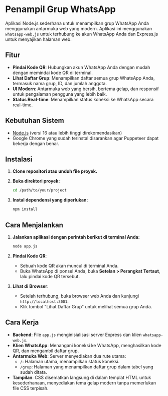 # Penampil Grup WhatsApp

Aplikasi Node.js sederhana untuk menampilkan grup WhatsApp Anda menggunakan antarmuka web yang modern. Aplikasi ini menggunakan `whatsapp-web.js` untuk terhubung ke akun WhatsApp Anda dan Express.js untuk menyajikan halaman web.

## Fitur

-   **Pindai Kode QR**: Hubungkan akun WhatsApp Anda dengan mudah dengan memindai kode QR di terminal.
-   **Lihat Daftar Grup**: Menampilkan daftar semua grup WhatsApp Anda, termasuk nama grup, ID, dan jumlah anggota.
-   **UI Modern**: Antarmuka web yang bersih, bertema gelap, dan responsif untuk pengalaman pengguna yang lebih baik.
-   **Status Real-time**: Menampilkan status koneksi ke WhatsApp secara real-time.

## Kebutuhan Sistem

-   [Node.js](https://nodejs.org/) (versi 16 atau lebih tinggi direkomendasikan)
-   Google Chrome yang sudah terinstal disarankan agar Puppeteer dapat bekerja dengan benar.

## Instalasi

1.  **Clone repositori atau unduh file proyek.**

2.  **Buka direktori proyek:**
    ```bash
    cd /path/to/your/project
    ```

3.  **Instal dependensi yang diperlukan:**
    ```bash
    npm install
    ```

## Cara Menjalankan

1.  **Jalankan aplikasi dengan perintah berikut di terminal Anda:**
    ```bash
    node app.js
    ```

2.  **Pindai Kode QR**:
    *   Sebuah kode QR akan muncul di terminal Anda.
    *   Buka WhatsApp di ponsel Anda, buka **Setelan > Perangkat Tertaut**, lalu pindai kode QR tersebut.

3.  **Lihat di Browser**:
    *   Setelah terhubung, buka browser web Anda dan kunjungi `http://localhost:3001`.
    *   Klik tombol "Lihat Daftar Grup" untuk melihat semua grup Anda.

## Cara Kerja

-   **Backend**: File `app.js` menginisialisasi server Express dan klien `whatsapp-web.js`.
-   **Klien WhatsApp**: Menangani koneksi ke WhatsApp, menghasilkan kode QR, dan mengambil daftar grup.
-   **Antarmuka Web**: Server menyediakan dua rute utama:
    -   `/`: Halaman utama, menampilkan status koneksi.
    -   `/grup`: Halaman yang menampilkan daftar grup dalam tabel yang sudah ditata.
-   **Tampilan**: CSS disematkan langsung di dalam templat HTML untuk kesederhanaan, menyediakan tema gelap modern tanpa memerlukan file CSS terpisah.
